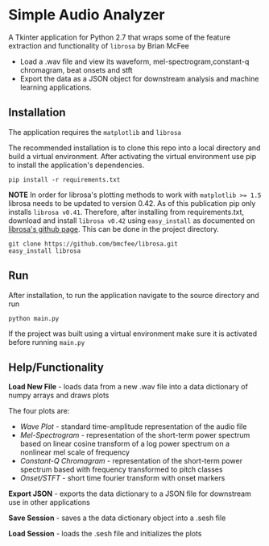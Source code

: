 # Simple Audio Analyzer

A Tkinter application for Python 2.7 that wraps some of the feature extraction and functionality of `librosa` by Brian McFee

- Load a .wav file and view its waveform, mel-spectrogram,constant-q chromagram, beat onsets and stft
- Export the data as a JSON object for downstream analysis and machine learning applications.

## Installation

The application requires the `matplotlib` and `librosa`

The recommended installation is to clone this repo into a local directory and build a virtual environment. After activating the virtual environment use pip to install the application's dependencies.
    
    pip install -r requirements.txt
    
**NOTE** In order for librosa's plotting methods to work with `matplotlib >= 1.5` librosa needs to be updated to version 0.42. As of this publication pip only installs `librosa v0.41`. Therefore, after installing from requirements.txt, download and install `librosa v0.42` using `easy_install` as documented on <a href="https://github.com/bmcfee/librosa"> librosa's github page</a>. This can be done in the project directory.

    git clone https://github.com/bmcfee/librosa.git
    easy_install librosa


## Run

After installation, to run the application navigate to the source directory and run

    python main.py
    
If the project was built using a virtual environment make sure it is activated before running `main.py`


## Help/Functionality

**Load New File** - loads data from a new .wav file into a data dictionary of numpy arrays and draws plots <br>
  
  The four plots are:
  
  - *Wave Plot* - standard time-amplitude representation of the audio file
  - *Mel-Spectrogram* - representation of the short-term power spectrum based on linear cosine transform of a log power spectrum on a nonlinear mel scale of frequency
  - *Constant-Q Chromagram* - representation of the short-term power spectrum based with frequency transformed to pitch classes
  - *Onset/STFT* - short time fourier transform with onset markers 
  
**Export JSON** - exports the data dictionary to a JSON file for downstream use in other applications

**Save Session** - saves a the data dictionary object into a .sesh file

**Load Session** - loads the .sesh file and initializes the plots


